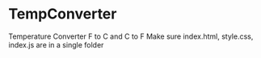 # TempConverter
Temperature Converter F to C and C to F
Make sure index.html, style.css, index.js are in a single folder
